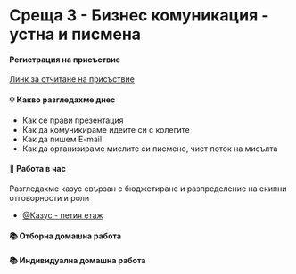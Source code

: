  # Среща 3 - Бизнес комуникация - устна и писмена

#### Регистрация на присъствие
[Линк за отчитане на присъствие ](http://s7a.uni-plovdiv.net:7070/event/registration-details/39)

#### 💡 Какво разгледахме днес
- Как се прави презентация
- Как да комуникираме идеите си с колегите
- Как да пишем E-mail
- Как да организираме мислите си писмено, чист поток на мисълта

#### 🚀 Работа в час
Разгледахме казус свързан с бюджетиране и разпределение на екипни отговорности и роли 
- [@Казус - петия етаж](./case/README.md)

#### 📚 Отборна домашна работа


#### 📚 Индивидуална домашна работа